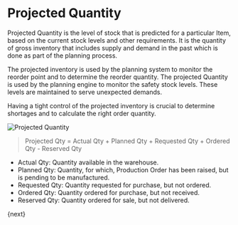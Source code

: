 <!-- add-breadcrumbs -->
<!-- add-breadcrumbs -->
# Projected Quantity

Projected Quantity is the level of stock that is predicted for a particular
Item, based on the current stock levels and other requirements. It is the
quantity of gross inventory that includes supply and demand in the past which
is done as part of the planning process.

The projected inventory is used by the planning system to monitor the reorder
point and to determine the reorder quantity. The projected Quantity is used by
the planning engine to monitor the safety stock levels. These levels are
maintained to serve unexpected demands.

Having a tight control of the projected inventory is crucial to determine
shortages and to calculate the right order quantity.

<img class="screenshot" alt="Projected Quantity" src="/docs/assets/img/stock/projected_quantity.png">


> Projected Qty = Actual Qty + Planned Qty + Requested Qty + Ordered Qty -
Reserved Qty

  * Actual Qty: Quantity available in the warehouse.
  * Planned Qty: Quantity, for which, Production Order has been raised, but is pending to be manufactured.
  * Requested Qty: Quantity requested for purchase, but not ordered.
  * Ordered Qty: Quantity ordered for purchase, but not received.
  * Reserved Qty: Quantity ordered for sale, but not delivered.

{next}
